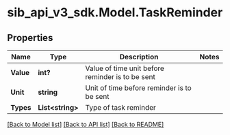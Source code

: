 # sib_api_v3_sdk.Model.TaskReminder
## Properties

Name | Type | Description | Notes
------------ | ------------- | ------------- | -------------
**Value** | **int?** | Value of time unit before reminder is to be sent | 
**Unit** | **string** | Unit of time before reminder is to be sent | 
**Types** | **List&lt;string&gt;** | Type of task reminder | 

[[Back to Model list]](../README.md#documentation-for-models) [[Back to API list]](../README.md#documentation-for-api-endpoints) [[Back to README]](../README.md)

